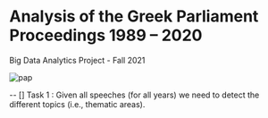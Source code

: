 # Analysis of the Greek Parliament Proceedings 1989 – 2020
Big Data Analytics Project - Fall 2021 

![pap](https://thesocialist.gr/wp-content/uploads/2021/06/papandreou3_2306.jpg)

-- [] Task 1 : Given all speeches (for all years) we need to detect the different topics (i.e., thematic areas).
